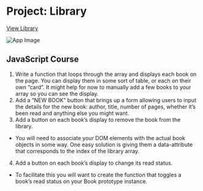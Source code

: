 # Project: Library

[View Library](https://angelr1076.github.io/OdinLibrary/)

![App Image](https://res.cloudinary.com/angelrodriguez/image/upload/v1666207391/Odin%20Library/Screen_Shot_2022-10-19_at_3.20.47_PM.png "Library")


## JavaScript Course

1. Write a function that loops through the array and displays each book on the page. You can display them in some sort of table, or each on their own “card”. It might help for now to manually add a few books to your array so you can see the display.
2. Add a “NEW BOOK” button that brings up a form allowing users to input the details for the new book: author, title, number of pages, whether it’s been read and anything else you might want.
3. Add a button on each book’s display to remove the book from the library.

- You will need to associate your DOM elements with the actual book objects in some way. One easy solution is giving them a data-attribute that corresponds to the index of the library array.

4. Add a button on each book’s display to change its read status.

- To facilitate this you will want to create the function that toggles a book’s read status on your Book prototype instance.

